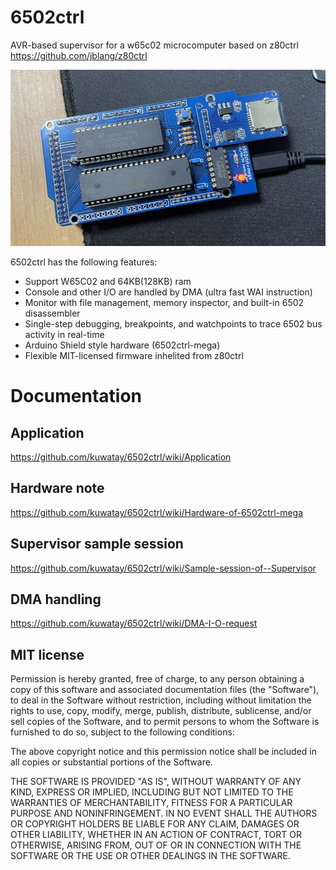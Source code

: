 # 6502ctrl
AVR-based supervisor for a w65c02 microcomputer based on z80ctrl https://github.com/jblang/z80ctrl

![](hardware/rev1/6502ctrl-mega.jpg)

6502ctrl has the following features:
* Support W65C02 and 64KB(128KB) ram
* Console and other I/O are handled by DMA (ultra fast WAI instruction)
* Monitor with file management, memory inspector, and built-in 6502 disassembler
* Single-step debugging, breakpoints, and watchpoints to trace 6502 bus activity in real-time
* Arduino Shield style hardware (6502ctrl-mega)
* Flexible MIT-licensed firmware inhelited from z80ctrl

# Documentation

## Application
https://github.com/kuwatay/6502ctrl/wiki/Application

## Hardware note
https://github.com/kuwatay/6502ctrl/wiki/Hardware-of-6502ctrl-mega

## Supervisor sample session
https://github.com/kuwatay/6502ctrl/wiki/Sample-session-of--Supervisor

## DMA handling
https://github.com/kuwatay/6502ctrl/wiki/DMA-I-O-request

## MIT license
Permission is hereby granted, free of charge, to any person obtaining a copy of this software and associated documentation files (the "Software"), to deal in the Software without restriction, including without limitation the rights to use, copy, modify, merge, publish, distribute, sublicense, and/or sell copies of the Software, and to permit persons to whom the Software is furnished to do so, subject to the following conditions:

The above copyright notice and this permission notice shall be included in all copies or substantial portions of the Software.

THE SOFTWARE IS PROVIDED "AS IS", WITHOUT WARRANTY OF ANY KIND, EXPRESS OR IMPLIED, INCLUDING BUT NOT LIMITED TO THE WARRANTIES OF MERCHANTABILITY, FITNESS FOR A PARTICULAR PURPOSE AND NONINFRINGEMENT. IN NO EVENT SHALL THE AUTHORS OR COPYRIGHT HOLDERS BE LIABLE FOR ANY CLAIM, DAMAGES OR OTHER LIABILITY, WHETHER IN AN ACTION OF CONTRACT, TORT OR OTHERWISE, ARISING FROM, OUT OF OR IN CONNECTION WITH THE SOFTWARE OR THE USE OR OTHER DEALINGS IN THE SOFTWARE.
